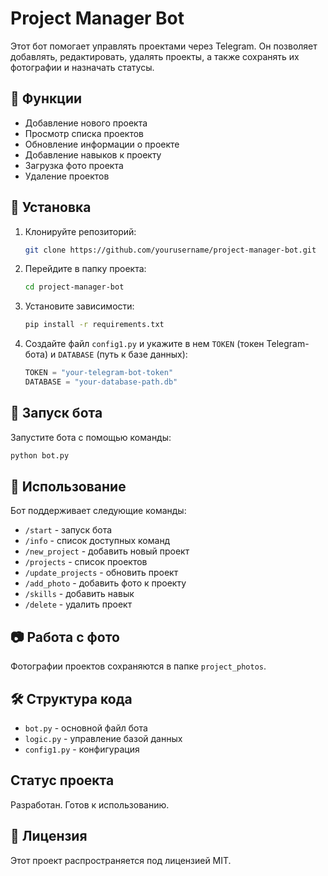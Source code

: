 # Project Manager Bot

Этот бот помогает управлять проектами через Telegram. Он позволяет добавлять, редактировать, удалять проекты, а также сохранять их фотографии и назначать статусы.

## 📌 Функции
- Добавление нового проекта
- Просмотр списка проектов
- Обновление информации о проекте
- Добавление навыков к проекту
- Загрузка фото проекта
- Удаление проектов

## 🚀 Установка
1. Клонируйте репозиторий:
   ```sh
   git clone https://github.com/yourusername/project-manager-bot.git
   ```
2. Перейдите в папку проекта:
   ```sh
   cd project-manager-bot
   ```
3. Установите зависимости:
   ```sh
   pip install -r requirements.txt
   ```
4. Создайте файл `config1.py` и укажите в нем `TOKEN` (токен Telegram-бота) и `DATABASE` (путь к базе данных):
   ```python
   TOKEN = "your-telegram-bot-token"
   DATABASE = "your-database-path.db"
   ```

## 🔧 Запуск бота
Запустите бота с помощью команды:
```sh
python bot.py
```

## 📝 Использование
Бот поддерживает следующие команды:
- `/start` - запуск бота
- `/info` - список доступных команд
- `/new_project` - добавить новый проект
- `/projects` - список проектов
- `/update_projects` - обновить проект
- `/add_photo` - добавить фото к проекту
- `/skills` - добавить навык
- `/delete` - удалить проект

## 📷 Работа с фото
Фотографии проектов сохраняются в папке `project_photos`.

## 🛠 Структура кода
- `bot.py` - основной файл бота
- `logic.py` - управление базой данных
- `config1.py` - конфигурация

## Статус проекта
Разработан. Готов к использованию.

## 📜 Лицензия
Этот проект распространяется под лицензией MIT.


